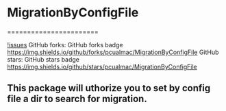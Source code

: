 # MigrationByConfigFile

=======================


[!issues](https://img.shields.io/github/issues/pcualmac/MigrationByConfigFile)
GitHub forks:	GitHub forks badge	https://img.shields.io/github/forks/pcualmac/MigrationByConfigFile
GitHub stars:	GitHub stars badge	https://img.shields.io/github/stars/pcualmac/MigrationByConfigFile



## This package will uthorize you to set by config file a dir to search for migration.
